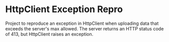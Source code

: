 # HttpClient Exception Repro
Project to reproduce an exception in HttpClient when uploading data that exceeds the server's max allowed.  The server returns an HTTP status code of 413, but HttpClient raises an exception.
